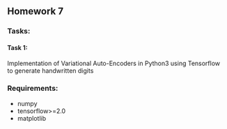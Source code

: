 ## Homework 7

### Tasks:

#### Task 1:
Implementation of Variational Auto-Encoders in Python3 using Tensorflow to generate handwritten digits

### Requirements:
* numpy
* tensorflow>=2.0
* matplotlib